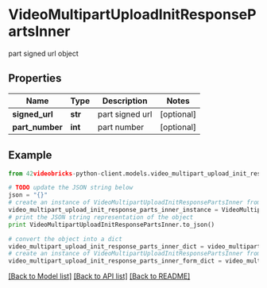 # VideoMultipartUploadInitResponsePartsInner

part signed url object

## Properties
Name | Type | Description | Notes
------------ | ------------- | ------------- | -------------
**signed_url** | **str** | part signed url | [optional] 
**part_number** | **int** | part number | [optional] 

## Example

```python
from 42videobricks-python-client.models.video_multipart_upload_init_response_parts_inner import VideoMultipartUploadInitResponsePartsInner

# TODO update the JSON string below
json = "{}"
# create an instance of VideoMultipartUploadInitResponsePartsInner from a JSON string
video_multipart_upload_init_response_parts_inner_instance = VideoMultipartUploadInitResponsePartsInner.from_json(json)
# print the JSON string representation of the object
print VideoMultipartUploadInitResponsePartsInner.to_json()

# convert the object into a dict
video_multipart_upload_init_response_parts_inner_dict = video_multipart_upload_init_response_parts_inner_instance.to_dict()
# create an instance of VideoMultipartUploadInitResponsePartsInner from a dict
video_multipart_upload_init_response_parts_inner_form_dict = video_multipart_upload_init_response_parts_inner.from_dict(video_multipart_upload_init_response_parts_inner_dict)
```
[[Back to Model list]](../README.md#documentation-for-models) [[Back to API list]](../README.md#documentation-for-api-endpoints) [[Back to README]](../README.md)


